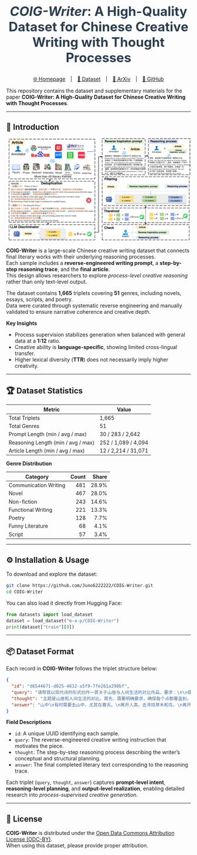 <h2 align="center" style="font-size: 2.5em; font-weight: bold; color: #2c3e50;">
  <i>COIG-Writer</i>: A High-Quality Dataset for Chinese Creative Writing with Thought Processes
</h2>

<p align="center">
  <a href="https://coig-writer.github.io/" style="margin: 0 10px;">🌐 Homepage</a> |
  <a href="https://huggingface.co/datasets/m-a-p/COIG-Writer" style="margin: 0 10px;">🤗 Dataset</a> |
  <a href="https://arxiv.org/abs/2503.xxxxx" style="margin: 0 10px;">📖 ArXiv</a> |
  <a href="https://github.com/Juno6222222/COIG-Writer" style="margin: 0 10px;">🐙 GitHub</a>
</p>

This repository contains the dataset and supplementary materials for the paper **COIG-Writer: A High-Quality Dataset for Chinese Creative Writing with Thought Processes**.

---

## 🔔 Introduction

<p align="center">
  <img src="images/DataCuration.png" alt="COIG-Writer Overview" style="width: 800px;"> 
</p>

**COIG-Writer** is a large-scale Chinese creative writing dataset that connects final literary works with their underlying reasoning processes.  
Each sample includes a **reverse-engineered writing prompt**, a **step-by-step reasoning trace**, and the **final article**.  
This design allows researchers to explore *process-level creative reasoning* rather than only text-level output.

The dataset contains **1,665** triplets covering **51** genres, including novels, essays, scripts, and poetry.  
Data were curated through systematic reverse engineering and manually validated to ensure narrative coherence and creative depth.

**Key Insights**
- Process supervision stabilizes generation when balanced with general data at a **1:12** ratio.  
- Creative ability is **language-specific**, showing limited cross-lingual transfer.  
- Higher lexical diversity (**TTR**) does not necessarily imply higher creativity.

---

## 🏆 Dataset Statistics

| Metric | Value |
|---|---|
| Total Triplets | 1,665 |
| Total Genres | 51 |
| Prompt Length (min / avg / max) | 30 / 283 / 2,642 |
| Reasoning Length (min / avg / max) | 252 / 1,089 / 4,094 |
| Article Length (min / avg / max) | 12 / 2,214 / 31,071 |

**Genre Distribution**

| Category | Count | Share |
|---|---:|---:|
| Communication Writing | 481 | 28.9% |
| Novel | 467 | 28.0% |
| Non-fiction | 243 | 14.6% |
| Functional Writing | 221 | 13.3% |
| Poetry | 128 | 7.7% |
| Funny Literature | 68 | 4.1% |
| Script | 57 | 3.4% |

---

## ⚙️ Installation & Usage

To download and explore the dataset:

```bash
git clone https://github.com/Juno6222222/COIG-Writer.git
cd COIG-Writer
```

You can also load it directly from Hugging Face:

```python
from datasets import load_dataset
dataset = load_dataset("m-a-p/COIG-Writer")
print(dataset["train"][0])
```

---

## 📦 Dataset Format

Each record in **COIG-Writer** follows the triplet structure below:

```json
{
  "id": "d6544671-d025-4832-a5f9-7fe261a290bf",
  "query": "请帮我以现代诗的形式创作一首关于山居与人间生活的对比作品，要求：\n\n使用山花、蜜蜂、蝴蝶等自然意象\n\n包含'寻找不能耕种的岩石'的哲学隐喻\n\n展现黄昏下山时的人间烟火气\n\n结尾通过'山中寒夜'与'人间空缺'形成双重对照\n\n语言简洁但富有画面感，适当使用通感（如蜜蜂的轰鸣）\n\n分三至四节，每节4-6行。",
  "thought": "主题是山居和人间生活的对比。首先，需要明确要求，确保每个点都覆盖到。问题提到了自然意象，比如山花、蜜蜂、蝴蝶，还有哲学隐喻“寻找不能耕种的岩石”，黄昏下山的人间烟火气，以及结尾的双重对照“山中寒夜”和“人间空缺”。语言要简洁但有画面感，用通感，比如蜜蜂的轰鸣。分三到四节，每节4-6行。……",
  "answer": "山中\n有时需要去山中，尤其在春天。\n离开人类，去寻找草木和鸟，\n离开人的平地，\n寻找不能耕种、不能居住的岩石。\n\n山花像一万年前一样盛开，\n仿佛不曾中断过。\n树随意生长，更接近太阳。\n寂静之中，一只蜜蜂过去，\n发出直升机般的轰鸣。\n蝴蝶过去的时候保持沉默。\n\n在黄昏走下山，走近人间。\n千万种声音从那里升起，\n聚成无法散去的云。\n\n在人间，人的居所等待着他，\n他没有做完的事，\n几个需要他的人。\n他需要填补自己留下的小小空缺。\n而山中的夜晚是冷的。\n"
}
```

**Field Descriptions**
- `id`: A unique UUID identifying each sample.  
- `query`: The reverse-engineered creative writing instruction that motivates the piece.  
- `thought`: The step-by-step reasoning process describing the writer’s conceptual and structural planning.  
- `answer`: The final completed literary text corresponding to the reasoning trace.  

Each triplet (`query`, `thought`, `answer`) captures **prompt-level intent**, **reasoning-level planning**, and **output-level realization**, enabling detailed research into *process-supervised creative generation*.

---

## 📜 License

**COIG-Writer** is distributed under the [Open Data Commons Attribution License (ODC-BY)](https://opendatacommons.org/licenses/by/).  
When using this dataset, please provide proper attribution.


